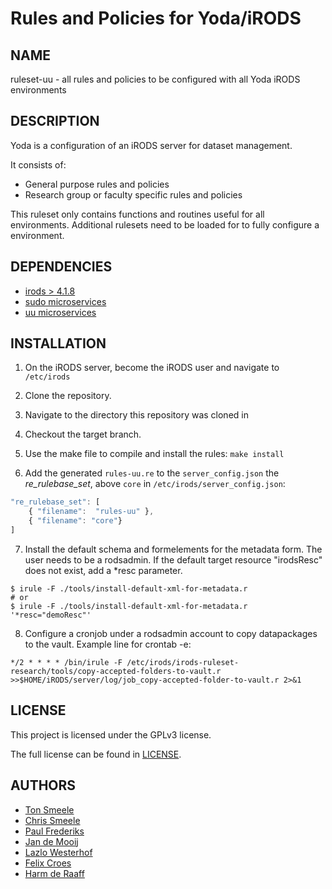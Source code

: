 Rules and Policies for Yoda/iRODS
=================================

NAME
----
ruleset-uu - all rules and policies to be configured with all Yoda iRODS environments

DESCRIPTION
-----------
Yoda is a configuration of an iRODS server for dataset management.

It consists of:
- General purpose rules and policies
- Research group or faculty specific rules and policies

This ruleset only contains functions and routines useful for all environments. Additional
rulesets need to be loaded for to fully configure a environment.

DEPENDENCIES
------------
- [irods > 4.1.8](https://irods.org/download/)
- [sudo microservices](https://github.com/UtrechtUniversity/irods-sudo-microservices) 
- [uu microservices](https://github.com/UtrechtUniversity/irods-uu-microservices)

INSTALLATION
-----------
1) On the iRODS server, become the iRODS user and navigate to ``/etc/irods``

2) Clone the repository.

3) Navigate to the directory this repository was cloned in

4) Checkout the target branch.

5) Use the make file to compile and install the rules: ``make install``

6) Add the generated `rules-uu.re` to the `server_config.json` the _re_rulebase_set_, above `core` in `/etc/irods/server_config.json`:

```javascript
"re_rulebase_set": [
    { "filename":  "rules-uu" },
    { "filename": "core"}
]
```

7) Install the default schema and formelements for the metadata form. The user needs to be a rodsadmin. If the default target resource "irodsResc" does not exist, add a *resc parameter.
```
$ irule -F ./tools/install-default-xml-for-metadata.r
# or
$ irule -F ./tools/install-default-xml-for-metadata.r '*resc="demoResc"'
```

8) Configure a cronjob under a rodsadmin account to copy datapackages to the vault. Example line for crontab -e:

```
*/2 * * * * /bin/irule -F /etc/irods/irods-ruleset-research/tools/copy-accepted-folders-to-vault.r >>$HOME/iRODS/server/log/job_copy-accepted-folder-to-vault.r 2>&1
```

LICENSE
-------
This project is licensed under the GPLv3 license.

The full license can be found in [LICENSE](LICENSE).

AUTHORS
-------
- [Ton Smeele](https://github.com/tsmeele)
- [Chris Smeele](https://github.com/cjsmeele)
- [Paul Frederiks](https://github.com/pfrederiks)
- [Jan de Mooij](https://github.com/ajdemooij)
- [Lazlo Westerhof](https://github.com/lwesterhof)
- [Felix Croes](https://github.com/dworkin)
- [Harm de Raaff](https://github.com/HarmdR)
